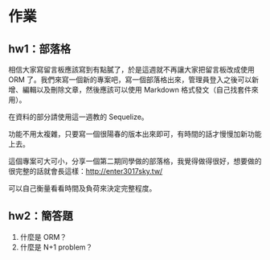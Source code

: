 # 作業

## hw1：部落格

相信大家寫留言板應該寫到有點膩了，於是這週就不再讓大家把留言板改成使用 ORM 了。我們來寫一個新的專案吧，寫一個部落格出來，管理員登入之後可以新增、編輯以及刪除文章，然後應該可以使用 Markdown 格式發文（自己找套件來用）。

在資料的部分請使用這一週教的 Sequelize。

功能不用太複雜，只要寫一個很陽春的版本出來即可，有時間的話才慢慢加新功能上去。

這個專案可大可小，分享一個第二期同學做的部落格，我覺得做得很好，想要做的很完整的話就會長這樣：http://enter3017sky.tw/

可以自己衡量看看時間及負荷來決定完整程度。

## hw2：簡答題

1. 什麼是 ORM？
2. 什麼是 N+1 problem？
